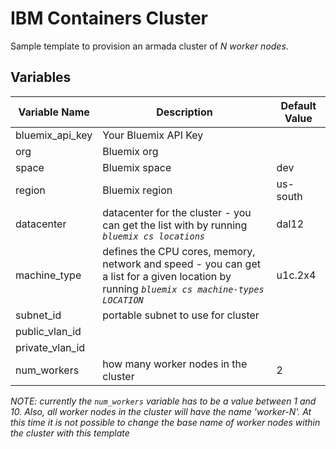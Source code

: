 # IBM Containers Cluster

Sample template to provision an armada cluster of _N worker nodes_.

## Variables

|Variable Name|Description|Default Value|
|-------------|-----------|-------------|
|bluemix_api_key|Your Bluemix API Key||
|org|Bluemix org||
|space|Bluemix space|dev|
|region|Bluemix region|us-south|
|datacenter|datacenter for the cluster - you can get the list with by running _`bluemix cs locations`_|dal12|
|machine_type|defines the CPU cores, memory, network and speed - you can get a list for a given location by running _`bluemix cs machine-types LOCATION`_|u1c.2x4|
|subnet_id|portable subnet to use for cluster||
|public_vlan_id|||
|private_vlan_id|||
|num_workers|how many worker nodes in the cluster|2|

_NOTE: currently the `num_workers` variable has to be a value between 1 and 10. Also, all worker nodes in the cluster will have the name 'worker-N'. At this time it is not possible to change the base name of worker nodes within the cluster with this template_

